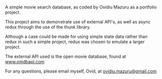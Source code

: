 A simple movie search database, as coded by Ovidiu Mazuru as a portfolio project.

This project aims to demonstrate use of external API's, as well as async redux through the
use of the thunk library.

Although a case could be made for using simple state data rather than redux in
such a simple project, redux was chosen to emulate a larger project.

The external API used is the open movie database, found at www.omdbapi.com

For any questions, please email myself, Ovid, at ovidiu.mazuru@gmail.com
